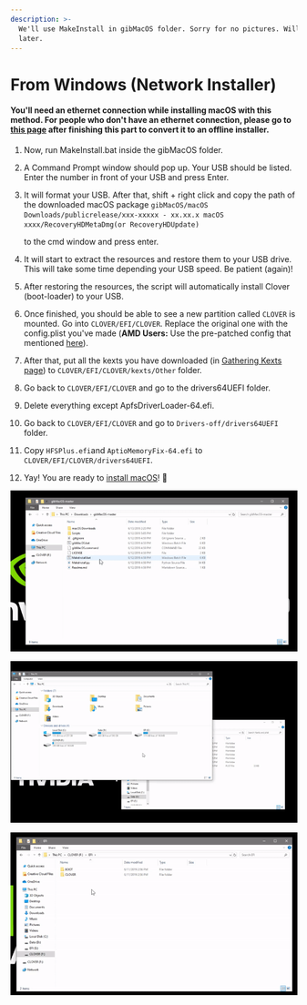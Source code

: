 ```yaml
---
description: >-
  We'll use MakeInstall in gibMacOS folder. Sorry for no pictures. Will add back
  later.
---
```


# From Windows \(Network Installer\)

#### **You'll need an ethernet connection while installing macOS with this method. For people who don't have an ethernet connection, please go to** [**this page**](from-windows-direct-download/convert-the-installer-to-offline.md) **after finishing this part to convert it to an offline installer.**

1. Now, run MakeInstall.bat inside the gibMacOS folder.
2. A Command Prompt window should pop up. Your USB should be listed. Enter the number in front of your USB and press Enter.
3. It will format your USB. After that, shift + right click and copy the path of the downloaded macOS package `gibMacOS/macOS Downloads/publicrelease/xxx-xxxxx - xx.xx.x macOS xxxx/RecoveryHDMetaDmg(or RecoveryHDUpdate)`

    to the cmd window and press enter.

4. It will start to extract the resources and restore them to your USB drive. This will take some time depending your USB speed. Be patient \(again\)!
5. After restoring the resources, the script will automatically install Clover \(boot-loader\) to your USB.
6. Once finished, you should be able to see a new partition called `CLOVER` is mounted. Go into `CLOVER/EFI/CLOVER`. Replace the original one with the config.plist you've made \(**AMD Users:** Use the pre-patched config that mentioned [here](../get-started/untitled/amd-clover-config.plist.md)\).
7. After that, put all the kexts you have downloaded \(in [Gathering Kexts page](../get-started/untitled/gathering-kexts.md)\) to `CLOVER/EFI/CLOVER/kexts/Other` folder.
8. Go back to `CLOVER/EFI/CLOVER` and go to the drivers64UEFI folder.
9. Delete everything except ApfsDriverLoader-64.efi.
10. Go back to `CLOVER/EFI/CLOVER` and go to `Drivers-off/drivers64UEFI` folder.
11. Copy `HFSPlus.efi`and `AptioMemoryFix-64.efi` to `CLOVER/EFI/CLOVER/drivers64UEFI`.
12. Yay! You are ready to [install macOS](../actual-installation-part-1.md)! 🥳 

![Steps 1 - 5 \(Restoring Installer files to USB and install Clover\)](../../.gitbook/assets/ezgif-4-8fa1279bb84c.gif)

![Steps 6 - 7 \(Copying kexts and config.plist\)](../../.gitbook/assets/ezgif-4-106771fe2b5a.gif)

![Steps 8 - 11 \(Copying drivers for Clover\)](../../.gitbook/assets/ezgif-4-dcd1cd3e8f07.gif)

